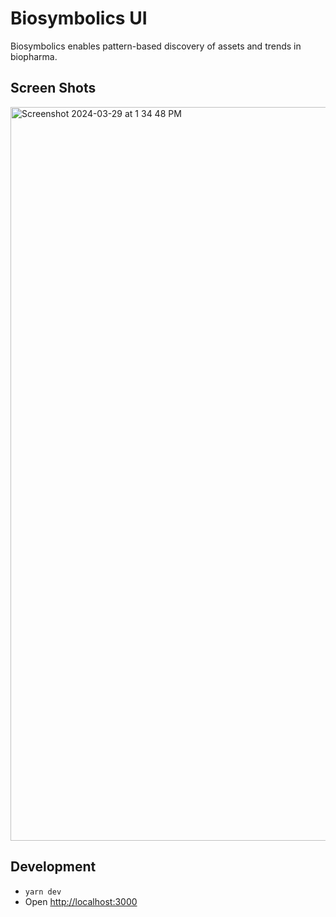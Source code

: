 # Biosymbolics UI

Biosymbolics enables pattern-based discovery of assets and trends in biopharma.

## Screen Shots
<img width="1174" alt="Screenshot 2024-03-29 at 1 34 48 PM" src="https://github.com/biosymbolics/ui/assets/9382486/9e9bd05c-09ca-4d94-8ace-6d36203181f3">


## Development

-   `yarn dev`
-   Open [http://localhost:3000](http://localhost:3000)
